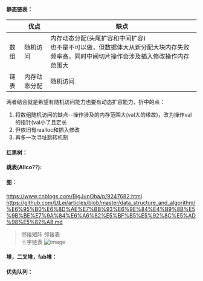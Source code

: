 #### 静态链表：  

||优点|缺点|
|---|---|---|
|数组|随机访问|内存动态分配(头尾扩容和中间扩容)<br>也不是不可以做，但数据体大从新分配大块内存失败频率高，同时中间切片操作会涉及插入修改操作内存范围大|
|链表|内存动态分配|随机访问|

两者结合就是希望有随机访问能力也要有动态扩容能力，折中的点：  
1. 将数组随机访问的缺点--操作涉及的内存范围大(val大的缘故)，改为操作val的指针(val小了且定长
2. 但依旧有realloc和插入修改
3. 再多一次寻址跳转机制

#### 红黑树：

#### 跳表(Allco??):

#### 图：  
https://www.cnblogs.com/BigJunOba/p/9247682.html  
https://github.com/LtLei/articles/blob/master/data_structure_and_algorithm/%E6%95%B0%E6%8D%AE%E7%BB%93%E6%9E%84%E4%B9%8B%E5%9B%BE%E7%9A%84%E6%A6%82%E5%BF%B5%E5%92%8C%E5%AD%98%E5%82%A8.md  
> 邻接矩阵
> 邻接表  
> 十字链表
> ![image](https://github.com/user-attachments/assets/c7c12a8e-d485-413c-8971-ae9126da1077)


#### 堆，二叉堆，fab堆：

#### 优先队列：

